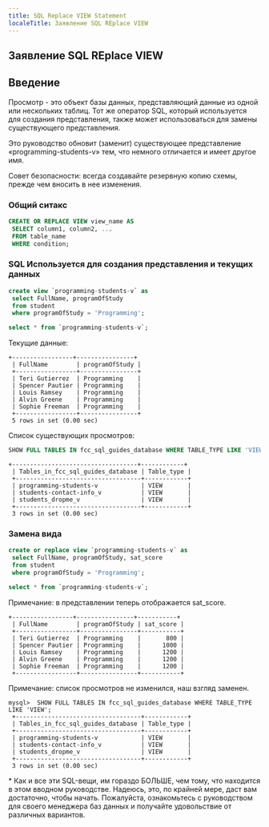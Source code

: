 ```yaml
---
title: SQL Replace VIEW Statement
localeTitle: Заявление SQL REplace VIEW
---
```

## Заявление SQL REplace VIEW

## Введение

Просмотр - это объект базы данных, представляющий данные из одной или нескольких таблиц. Тот же оператор SQL, который используется для создания представления, также может использоваться для замены существующего представления.

Это руководство обновит (заменит) существующее представление «programming-students-v» тем, что немного отличается и имеет другое имя.

Совет безопасности: всегда создавайте резервную копию схемы, прежде чем вносить в нее изменения.

### Общий ситакс

```sql
CREATE OR REPLACE VIEW view_name AS 
 SELECT column1, column2, ... 
 FROM table_name 
 WHERE condition; 
```

### SQL Используется для создания представления и текущих данных

```sql
create view `programming-students-v` as 
 select FullName, programOfStudy 
 from student 
 where programOfStudy = 'Programming'; 
```

```sql
select * from `programming-students-v`; 
```

Текущие данные:

```text
+-----------------+----------------+ 
 | FullName        | programOfStudy | 
 +-----------------+----------------+ 
 | Teri Gutierrez  | Programming    | 
 | Spencer Pautier | Programming    | 
 | Louis Ramsey    | Programming    | 
 | Alvin Greene    | Programming    | 
 | Sophie Freeman  | Programming    | 
 +-----------------+----------------+ 
 5 rows in set (0.00 sec) 
```

Список существующих просмотров:

```sql
SHOW FULL TABLES IN fcc_sql_guides_database WHERE TABLE_TYPE LIKE 'VIEW'; 
```

```text
+-----------------------------------+------------+ 
 | Tables_in_fcc_sql_guides_database | Table_type | 
 +-----------------------------------+------------+ 
 | programming-students-v            | VIEW       | 
 | students-contact-info_v           | VIEW       | 
 | students_dropme_v                 | VIEW       | 
 +-----------------------------------+------------+ 
 3 rows in set (0.00 sec) 
```

### Замена вида

```sql
create or replace view `programming-students-v` as 
 select FullName, programOfStudy, sat_score 
 from student 
 where programOfStudy = 'Programming'; 
```

```sql
select * from `programming-students-v`; 
```

Примечание: в представлении теперь отображается sat\_score.

```text
+-----------------+----------------+-----------+ 
 | FullName        | programOfStudy | sat_score | 
 +-----------------+----------------+-----------+ 
 | Teri Gutierrez  | Programming    |       800 | 
 | Spencer Pautier | Programming    |      1000 | 
 | Louis Ramsey    | Programming    |      1200 | 
 | Alvin Greene    | Programming    |      1200 | 
 | Sophie Freeman  | Programming    |      1200 | 
 +-----------------+----------------+-----------+ 
```

Примечание: список просмотров не изменился, наш взгляд заменен.

```text
mysql>  SHOW FULL TABLES IN fcc_sql_guides_database WHERE TABLE_TYPE LIKE 'VIEW'; 
 +-----------------------------------+------------+ 
 | Tables_in_fcc_sql_guides_database | Table_type | 
 +-----------------------------------+------------+ 
 | programming-students-v            | VIEW       | 
 | students-contact-info_v           | VIEW       | 
 | students_dropme_v                 | VIEW       | 
 +-----------------------------------+------------+ 
 3 rows in set (0.00 sec) 
```

\* Как и все эти SQL-вещи, им гораздо БОЛЬШЕ, чем тому, что находится в этом вводном руководстве. Надеюсь, это, по крайней мере, даст вам достаточно, чтобы начать. Пожалуйста, ознакомьтесь с руководством для своего менеджера баз данных и получайте удовольствие от различных вариантов.